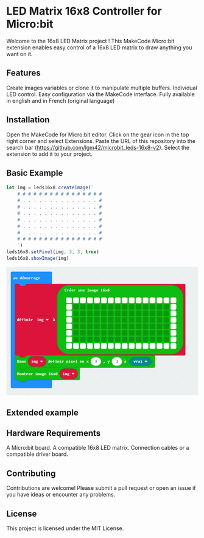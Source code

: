 # LED Matrix 16x8 Controller for Micro:bit

Welcome to the 16x8 LED Matrix project !
This MakeCode Micro:bit extension enables easy control of a 16x8 LED matrix to draw anything you want on it.

## Features

Create images variables or clone it to manipulate multiple buffers.
Individual LED control.
Easy configuration via the MakeCode interface.
Fully available in english and in French (original language)

## Installation

Open the MakeCode for Micro:bit editor.
Click on the gear icon in the top right corner and select Extensions.
Paste the URL of this repository into the search bar (https://github.com/lgm42/microbit_leds-16x8-v2).
Select the extension to add it to your project.

## Basic Example

```typescript
let img = leds16x8.createImage(`
    # # # # # # # # # # # # # # # #
    # . . . . . . . . . . . . . . #
    # . . . . . . . . . . . . . . #
    # . . . . . . . . . . . . . . #
    # . . . . . . . . . . . . . . #
    # . . . . . . . . . . . . . . #
    # . . . . . . . . . . . . . . #
    # # # # # # # # # # # # # # # #
    `)
leds16x8.setPixel(img, 3, 3, true)
leds16x8.showImage(img)

```

![Simple example in block mode](assets/simple_example.png)

## Extended example

## Hardware Requirements

A Micro:bit board.
A compatible 16x8 LED matrix.
Connection cables or a compatible driver board.

## Contributing

Contributions are welcome!
Please submit a pull request or open an issue if you have ideas or encounter any problems.

## License

This project is licensed under the MIT License.

